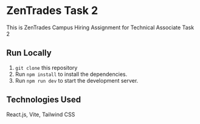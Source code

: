 # ZenTrades Task 2

This is ZenTrades Campus Hiring Assignment for Technical Associate Task 2

## Run Locally

1. `git clone` this repository
2. Run `npm install` to install the dependencies.
3. Run `npm run dev` to start the development server.

## Technologies Used

React.js, Vite, Tailwind CSS